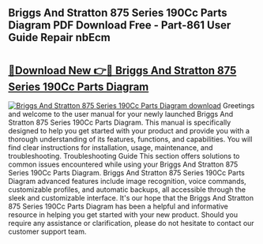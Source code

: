 ## Briggs And Stratton 875 Series 190Cc Parts Diagram PDF Download Free - Part-861 User Guide Repair nbEcm

# <h2><a href="http://dfqhlzk.blite.top/?on=Briggs+And+Stratton+875+Series+190Cc+Parts+Diagram">🔗Download New 👉🔴 Briggs And Stratton 875 Series 190Cc Parts Diagram</a></h2>

[![Briggs And Stratton 875 Series 190Cc Parts Diagram download](https://i.imgur.com/lujVjoI.png)](http://dfqhlzk.blite.top/?on=Briggs+And+Stratton+875+Series+190Cc+Parts+Diagram)
Greetings and welcome to the user manual for your newly launched Briggs And Stratton 875 Series 190Cc Parts Diagram. This manual is specifically designed to help you get started with your product and provide you with a thorough understanding of its features, functions, and capabilities. You will find clear instructions for installation, usage, maintenance, and troubleshooting. Troubleshooting Guide This section offers solutions to common issues encountered while using your Briggs And Stratton 875 Series 190Cc Parts Diagram. Briggs And Stratton 875 Series 190Cc Parts Diagram advanced features include image recognition, voice commands, customizable profiles, and automatic backups, all accessible through the sleek and customizable interface. It's our hope that the Briggs And Stratton 875 Series 190Cc Parts Diagram has been a helpful and informative resource in helping you get started with your new product. Should you require any assistance or clarification, please do not hesitate to contact our customer support team.
